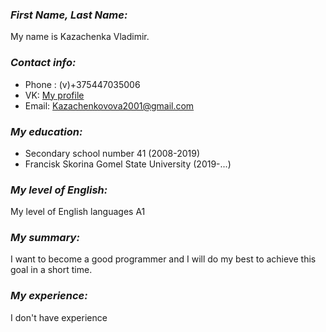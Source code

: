 ###  *First Name, Last Name:*
   My name is  Kazachenka Vladimir. 
###  *Contact info:*
* Phone : (v)+375447035006
*  VK: [My profile](https://vk.com/id233312234)
* Email: Kazachenkovova2001@gmail.com
### *My education:*
* Secondary school number 41 (2008-2019)
* Francisk Skorina Gomel State University (2019-...)
### *My level of English:*
   My level of English languages A1
### *My summary:*
I want to become a good programmer and I will do my best to achieve this goal in a short time.
### *My experience:*
I don't have experience
